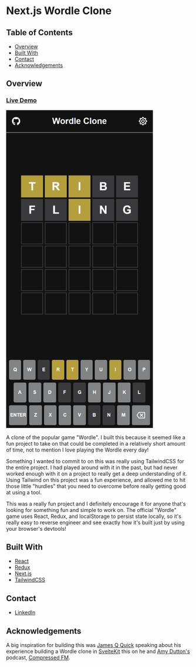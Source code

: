 # Next.js Wordle Clone

## Table of Contents

- [Overview](#overview)
- [Built With](#built-with)
- [Contact](#contact)
- [Acknowledgements](#acknowledgements)

## Overview

### [Live Demo](https://nextjs-wordle-clone.vercel.app/)

<img src="./screenshot.png?raw=true" alt="Next.js Wordle Clone Screenshot" width="400">

A clone of the popular game "Wordle".
I built this because it seemed like a fun project to take on that could be completed in a relatively short amount of time, not to mention I love playing the Wordle every day!

Something I wanted to commit to on this was really using TailwindCSS for the entire project. I had played around with it in the past, but had never worked enough with it on a project to really get a deep understanding of it. Using Tailwind on this project was a fun experience, and allowed me to hit those little "hurdles" that you need to overcome before really getting good at using a tool.

This was a really fun project and I definitely encourage it for anyone that's looking for something fun and simple to work on. The official "Wordle" game uses React, Redux, and localStorage to persist state locally, so it's really easy to reverse engineer and see exactly how it's built just by using your browser's devtools!

## Built With

- [React](https://reactjs.org/)
- [Redux](https://redux.js.org/)
- [Next.js](https://nextjs.org/)
- [TailwindCSS](https://tailwindcss.com/)

## Contact

- [LinkedIn](https://www.linkedin.com/in/troy-kollar)

## Acknowledgements

A big inspiration for building this was [James Q Quick](https://www.youtube.com/@JamesQQuick) speaking about his experience building a Wordle clone in [SvelteKit](https://kit.svelte.dev/) this on he and [Amy Dutton's](https://selfteach.me/) podcast, [Compressed FM](https://www.compressed.fm/).